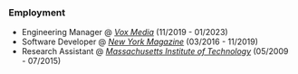 ### Employment
- Engineering Manager @ *[Vox Media](https://corp.voxmedia.com/)* (11/2019 - 01/2023)
- Software Developer @ *[New York Magazine](https://nymag.com)* (03/2016 - 11/2019)
- Research Assistant @ *[Massachusetts Institute of Technology](https://www.mit.edu/)* (05/2009 - 07/2015)